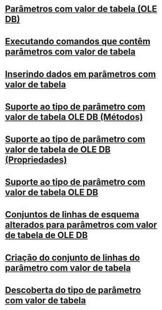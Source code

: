 # [Parâmetros com valor de tabela (OLE DB)](table-valued-parameters-ole-db.md)

# [Executando comandos que contêm parâmetros com valor de tabela](executing-commands-containing-table-valued-parameters.md)
# [Inserindo dados em parâmetros com valor de tabela](inserting-data-into-table-valued-parameters.md)
# [Suporte ao tipo de parâmetro com valor de tabela OLE DB (Métodos)](ole-db-table-valued-parameter-type-support-methods.md)
# [Suporte ao tipo de parâmetro com valor de tabela de OLE DB (Propriedades)](ole-db-table-valued-parameter-type-support-properties.md)
# [Suporte ao tipo de parâmetro com valor de tabela OLE DB](ole-db-table-valued-parameter-type-support.md)
# [Conjuntos de linhas de esquema alterados para parâmetros com valor de tabela de OLE DB](schema-rowsets-changed-for-ole-db-table-valued-parameters.md)
# [Criação do conjunto de linhas do parâmetro com valor de tabela](table-valued-parameter-rowset-creation.md)
# [Descoberta do tipo de parâmetro com valor de tabela](table-valued-parameter-type-discovery.md)
